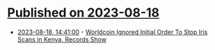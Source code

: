 # [Published on 2023-08-18](index.md)

* [2023-08-18, 14:41:00](https://yro.slashdot.org/story/23/08/18/1439213/worldcoin-ignored-initial-order-to-stop-iris-scans-in-kenya-records-show?utm_source=rss1.0mainlinkanon&utm_medium=feed) - [Worldcoin Ignored Initial Order To Stop Iris Scans in Kenya, Records Show](https://yro.slashdot.org/story/23/08/18/1439213/worldcoin-ignored-initial-order-to-stop-iris-scans-in-kenya-records-show?utm_source=rss1.0mainlinkanon&utm_medium=feed)

